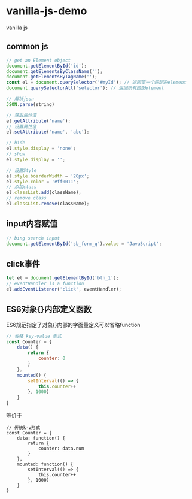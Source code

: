 # vanilla-js-demo
vanilla js

## common js
```javascript
// get an Element object
document.getElementById('id');
document.getElementsByClassName('');
document.getElementsByTagName('');
const el = document.querySelector('#myId'); // 返回第一个匹配的element
document.querySelectorAll('selector'); // 返回所有匹配element
```

```javascript
// 解析json
JSON.parse(string)
```

```javascript
// 获取属性值
el.getAttribute('name');
// 设置属性值
el.setAttribute('name', 'abc');
```

```javascript
// hide
el.style.display = 'none';
// show
el.style.display = '';
```

```javascript
// 设置Style
el.style.boarderWidth = '20px';
el.style.color = '#ff0011';
// 添加class
el.classList.add(className);
// remove class
el.classList.remove(className);
```

## input内容赋值
```javascript
// bing search input
document.getElementById('sb_form_q').value = 'JavaScript';
```

## click事件
```javascript
let el = document.getElementById('btn_1');
// eventHandler is a function
el.addEventListener('click', eventHandler);
```

## ES6对象{}内部定义函数
ES6规范指定了对象{}内部的字面量定义可以省略function
```javascript
// 省略 key-value 形式
const Counter = {
    data() {
        return {
            counter: 0
        }
    },
    mounted() {
        setInterval(() => {
            this.counter++
        }, 1000)
    }
}
```
等价于
```
// 传统k-v形式
const Counter = {
    data: function() {
        return {
            counter: data.num
        }
    },
    mounted: function() {
        setInterval(() => {
            this.counter++
        }, 1000)
    }
}
```
